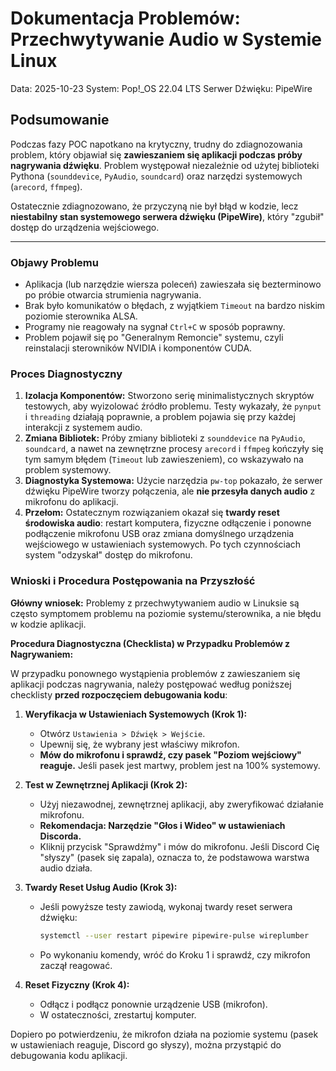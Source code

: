 # Dokumentacja Problemów: Przechwytywanie Audio w Systemie Linux

Data: 2025-10-23
System: Pop!\_OS 22.04 LTS
Serwer Dźwięku: PipeWire

## Podsumowanie

Podczas fazy POC napotkano na krytyczny, trudny do zdiagnozowania problem, który objawiał się **zawieszaniem się aplikacji podczas próby nagrywania dźwięku**. Problem występował niezależnie od użytej biblioteki Pythona (`sounddevice`, `PyAudio`, `soundcard`) oraz narzędzi systemowych (`arecord`, `ffmpeg`).

Ostatecznie zdiagnozowano, że przyczyną nie był błąd w kodzie, lecz **niestabilny stan systemowego serwera dźwięku (PipeWire)**, który "zgubił" dostęp do urządzenia wejściowego.

---

### Objawy Problemu

- Aplikacja (lub narzędzie wiersza poleceń) zawieszała się bezterminowo po próbie otwarcia strumienia nagrywania.
- Brak było komunikatów o błędach, z wyjątkiem `Timeout` na bardzo niskim poziomie sterownika ALSA.
- Programy nie reagowały na sygnał `Ctrl+C` w sposób poprawny.
- Problem pojawił się po "Generalnym Remoncie" systemu, czyli reinstalacji sterowników NVIDIA i komponentów CUDA.

### Proces Diagnostyczny

1.  **Izolacja Komponentów:** Stworzono serię minimalistycznych skryptów testowych, aby wyizolować źródło problemu. Testy wykazały, że `pynput` i `threading` działają poprawnie, a problem pojawia się przy każdej interakcji z systemem audio.
2.  **Zmiana Bibliotek:** Próby zmiany biblioteki z `sounddevice` na `PyAudio`, `soundcard`, a nawet na zewnętrzne procesy `arecord` i `ffmpeg` kończyły się tym samym błędem (`Timeout` lub zawieszeniem), co wskazywało na problem systemowy.
3.  **Diagnostyka Systemowa:** Użycie narzędzia `pw-top` pokazało, że serwer dźwięku PipeWire tworzy połączenia, ale **nie przesyła danych audio** z mikrofonu do aplikacji.
4.  **Przełom:** Ostatecznym rozwiązaniem okazał się **twardy reset środowiska audio**: restart komputera, fizyczne odłączenie i ponowne podłączenie mikrofonu USB oraz zmiana domyślnego urządzenia wejściowego w ustawieniach systemowych. Po tych czynnościach system "odzyskał" dostęp do mikrofonu.

### Wnioski i Procedura Postępowania na Przyszłość

**Główny wniosek:** Problemy z przechwytywaniem audio w Linuksie są często symptomem problemu na poziomie systemu/sterownika, a nie błędu w kodzie aplikacji.

**Procedura Diagnostyczna (Checklista) w Przypadku Problemów z Nagrywaniem:**

W przypadku ponownego wystąpienia problemów z zawieszaniem się aplikacji podczas nagrywania, należy postępować według poniższej checklisty **przed rozpoczęciem debugowania kodu**:

1.  **Weryfikacja w Ustawieniach Systemowych (Krok 1):**

    - Otwórz `Ustawienia > Dźwięk > Wejście`.
    - Upewnij się, że wybrany jest właściwy mikrofon.
    - **Mów do mikrofonu i sprawdź, czy pasek "Poziom wejściowy" reaguje.** Jeśli pasek jest martwy, problem jest na 100% systemowy.

2.  **Test w Zewnętrznej Aplikacji (Krok 2):**

    - Użyj niezawodnej, zewnętrznej aplikacji, aby zweryfikować działanie mikrofonu.
    - **Rekomendacja: Narzędzie "Głos i Wideo" w ustawieniach Discorda.**
    - Kliknij przycisk "Sprawdźmy" i mów do mikrofonu. Jeśli Discord Cię "słyszy" (pasek się zapala), oznacza to, że podstawowa warstwa audio działa.

3.  **Twardy Reset Usług Audio (Krok 3):**

    - Jeśli powyższe testy zawiodą, wykonaj twardy reset serwera dźwięku:
      ```bash
      systemctl --user restart pipewire pipewire-pulse wireplumber
      ```
    - Po wykonaniu komendy, wróć do Kroku 1 i sprawdź, czy mikrofon zaczął reagować.

4.  **Reset Fizyczny (Krok 4):**
    - Odłącz i podłącz ponownie urządzenie USB (mikrofon).
    - W ostateczności, zrestartuj komputer.

Dopiero po potwierdzeniu, że mikrofon działa na poziomie systemu (pasek w ustawieniach reaguje, Discord go słyszy), można przystąpić do debugowania kodu aplikacji.
